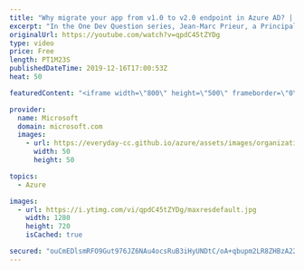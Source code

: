 ```yaml
---
title: "Why migrate your app from v1.0 to v2.0 endpoint in Azure AD? | One Dev Question: Jean-Marc Prieur"
excerpt: "In the One Dev Question series, Jean-Marc Prieur, a Principal Program Manager working on the Microsoft identity platform, explains endpoints and the advantages of using the v2.0 endpoint over the v1.0 endpoint.  Get more information at: https://docs.microsoft.com/azure/active-directory/develop/ Create"
originalUrl: https://youtube.com/watch?v=qpdC45tZYDg
type: video
price: Free
length: PT1M23S
publishedDateTime: 2019-12-16T17:00:53Z
heat: 50

featuredContent: "<iframe width=\"800\" height=\"500\" frameborder=\"0\" src=\"https://www.youtube.com/embed/qpdC45tZYDg\" allow=\"accelerometer; autoplay; encrypted-media; gyroscope; picture-in-picture\" allowfullscreen></iframe>"

provider:
  name: Microsoft
  domain: microsoft.com
  images:
    - url: https://everyday-cc.github.io/azure/assets/images/organizations/microsoft.com-50x50.jpg
      width: 50
      height: 50

topics:
  - Azure

images:
  - url: https://i.ytimg.com/vi/qpdC45tZYDg/maxresdefault.jpg
    width: 1280
    height: 720
    isCached: true

secured: "ouCmEDlsmRFO9Gut976JZ6NAu4ocsRuB3iHyUNDtC/oA+qbupm2LR8ZHBzA22VJc8/ojACZRQrSK2X0ON0LTT0mJ/ZnbAn52Dd6qAx9iuT6MXUHEPYKtiGEC9fvRW4m4szX6p4sLtCLpQN3cr01YFoaQ8JYqWovgYih3LUOl1SgEmh8XL0HgGo7YXpet3RNE2egvWpqn60+p0tFJYMju7ja3A9jZejRg2/OFpZvZZRYAlutEPTHmOwln1eRoJmd8O8sL1+IadfD7o9Eh3rOmpLxGGWAly0a2rTfeqqbJzAc3mNGJ9Q7zKD0jX/Vh1d7CFRWMt8h1beTVD2lY/lc50Bn85w3cIP0f3FnhfUcK0qON15tB14Q9xCVlQOvX6yGzvE16deyV0vNZd0kKD8ubJu9kYLmyvPTKUf3yLApphGg=;MuxcOqUIBiGarKwu7s/TDw=="
---
```


